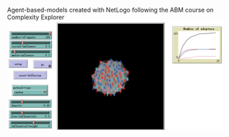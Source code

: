 Agent-based-models created with NetLogo following the ABM course on Complexity Explorer
![layout1](https://github.com/yiyizh11/Agent-based-models/blob/main/images/layout-diff.png)
